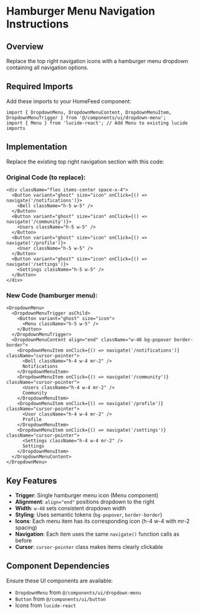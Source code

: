 # Hamburger Menu Navigation Instructions

## Overview
Replace the top right navigation icons with a hamburger menu dropdown containing all navigation options.

## Required Imports
Add these imports to your HomeFeed component:

```tsx
import { DropdownMenu, DropdownMenuContent, DropdownMenuItem, DropdownMenuTrigger } from '@/components/ui/dropdown-menu';
import { Menu } from 'lucide-react'; // Add Menu to existing lucide imports
```

## Implementation
Replace the existing top right navigation section with this code:

### Original Code (to replace):
```tsx
<div className="flex items-center space-x-4">
  <Button variant="ghost" size="icon" onClick={() => navigate('/notifications')}>
    <Bell className="h-5 w-5" />
  </Button>
  <Button variant="ghost" size="icon" onClick={() => navigate('/community')}>
    <Users className="h-5 w-5" />
  </Button>
  <Button variant="ghost" size="icon" onClick={() => navigate('/profile')}>
    <User className="h-5 w-5" />
  </Button>
  <Button variant="ghost" size="icon" onClick={() => navigate('/settings')}>
    <Settings className="h-5 w-5" />
  </Button>
</div>
```

### New Code (hamburger menu):
```tsx
<DropdownMenu>
  <DropdownMenuTrigger asChild>
    <Button variant="ghost" size="icon">
      <Menu className="h-5 w-5" />
    </Button>
  </DropdownMenuTrigger>
  <DropdownMenuContent align="end" className="w-48 bg-popover border-border">
    <DropdownMenuItem onClick={() => navigate('/notifications')} className="cursor-pointer">
      <Bell className="h-4 w-4 mr-2" />
      Notifications
    </DropdownMenuItem>
    <DropdownMenuItem onClick={() => navigate('/community')} className="cursor-pointer">
      <Users className="h-4 w-4 mr-2" />
      Community
    </DropdownMenuItem>
    <DropdownMenuItem onClick={() => navigate('/profile')} className="cursor-pointer">
      <User className="h-4 w-4 mr-2" />
      Profile
    </DropdownMenuItem>
    <DropdownMenuItem onClick={() => navigate('/settings')} className="cursor-pointer">
      <Settings className="h-4 w-4 mr-2" />
      Settings
    </DropdownMenuItem>
  </DropdownMenuContent>
</DropdownMenu>
```

## Key Features
- **Trigger**: Single hamburger menu icon (Menu component)
- **Alignment**: `align="end"` positions dropdown to the right
- **Width**: `w-48` sets consistent dropdown width
- **Styling**: Uses semantic tokens (`bg-popover`, `border-border`)
- **Icons**: Each menu item has its corresponding icon (h-4 w-4 with mr-2 spacing)
- **Navigation**: Each item uses the same `navigate()` function calls as before
- **Cursor**: `cursor-pointer` class makes items clearly clickable

## Component Dependencies
Ensure these UI components are available:
- `DropdownMenu` from `@/components/ui/dropdown-menu`
- `Button` from `@/components/ui/button`
- Icons from `lucide-react`